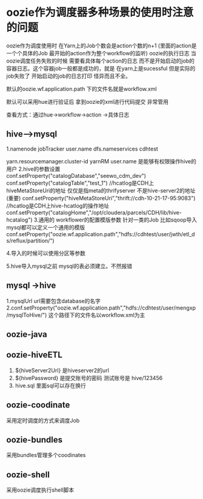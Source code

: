 # oozie作为调度器多种场景的使用时注意的问题
oozie作为调度使用时 在Yarn上的Job个数会是action个数的n+1 (里面的action是一个个具体的Job 最开始的action作为整个workflow的监听)
oozie的执行日志 当oozie调度任务失败的时候 需要看具体每个action的日志 而不是开始启动的job的容器日志。这个容器job一般都是成功的，就是
在yarn上是sucessful 但是实际的job失败了
开始启动的job的日志打印 怪异而且不全。

默认的oozie.wf.application.path 下的文件名就是workflow.xml

默认可以采用hue进行验证后 拿到oozie的xml进行代码提交 非常管用

查看方式：通过hue->workflow->action ->具体日志
## hive-->mysql
1.namenode jobTracker user.name
  <property>
    <name>dfs.nameservices</name>
    <value>cdhtest</value>
  </property>
  
   <property>
      <name>yarn.resourcemanager.cluster-id</name>
      <value>yarnRM</value>
    </property>
    user.name 是能够有权限操作hive的用户
2.hive的参数设置    
    conf.setProperty("catalogDatabase","seewo_cdm_dev")
    conf.setProperty("catalogTable","test_1")
    //hcatlog是CDH上hiveMetaStoreUri的地址 仅仅是指meta的thrifyserver 不是hive-server2的地址(重要)
    conf.setProperty("hiveMetaStoreUri","thrift://cdh-10-21-17-95:9083")
    //hcatlog是CDH上hive-hcatlog的操作地址
    conf.setProperty("catalogHome","/opt/cloudera/parcels/CDH/lib/hive-hcatalog")   
3.通用的 workflower的配置模版参数  针对一类的Job 比如sqoop导入mysql都可以定义一个通用的模版
   conf.setProperty("oozie.wf.application.path","hdfs://cdhtest/user/jwth/etl_ds/reflux/partition/")
   
4.导入的时候可以使用分区等参数

5.hive导入mysql之前 mysql的表必须建立。不然报错

## mysql ->hive
1.mysqlUrl url需要包含database的名字
2.conf.setProperty("oozie.wf.application.path","hdfs://cdhtest/user/mengxp/mysqlToHive/")
这个路径下的文件名以workflow.xml为主


## oozie-java

## oozie-hiveETL
1. <jdbc-url>${hiveServer2Url}</jdbc-url> 是hiveserver2的url
2. <password>${hivePassword}</password> 是提交账号的密码 测试账号是 hive/123456
3. hive.sql 里面sql可以存在换行

## oozie-coodinate
采用定时调度的方式来调度Job

## oozie-bundles
采用bundles管理多个coodinates

## oozie-shell
采用oozie调度执行shell脚本
    